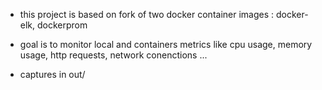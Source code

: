 - this project is based on fork of two docker container images : docker-elk, dockerprom

- goal is to monitor local and containers metrics like cpu usage, memory usage, http requests, network conenctions ...

- captures in out/
